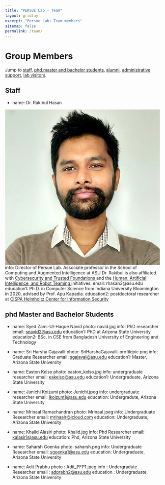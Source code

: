 ```yaml
---
title: "PERSUE Lab - Team"
layout: gridlay
excerpt: "Persue Lab: Team members"
sitemap: false
permalink: /team/
---
```


# Group Members

Jump to [staff](#staff), [phd,master and bachelor students](#master-and-bachelor-students), [alumni](#alumni), [administrative support](#administrative-support), [lab visitors](#lab-visitors).

## Staff
- name: Dr. Rakibul Hasan
<img src="../img/dr_rakibul_hasan.png" alt="Dr. Rakibul Hasan" style="max-width: 100%; height: auto; display: block; margin: 0 auto;">
  info: Director of Persue Lab. Associate professor in the School of Computing and Augmented Intelligence at ASU
  Dr. Rakibul is also affiliated with <a href= "https://globalsecurity.asu.edu/expertise/cybersecurity-and-trusted-foundations/"> Cybersecurity and Trusted Foundations </a> and the <a href = "https://globalsecurity.asu.edu/expertise/human-artificial-intelligence-and-robot-teaming/">Human, Artificial Intelligence, and Robot Teaming </a> initiatives.
  email: rhasan3@asu.edu
  education1: Ph.D. in Computer Science from Indiana University Bloomington in 2020, advised by Prof. Apu Kapadia.
  education2: postdoctoral researcher at <a href= "https://cispa.de/en"> CISPA Helmholtz Center for Information Security</a> 
 

## phd Master and Bachelor Students


- name: Syed Zami-Ul-Haque Navid
  photo: navid.jpg
  info: PhD researcher 
  email: snavid2@asu.edu
  education1: PhD at Arizona State University
  education2:  BSc. in CSE from Bangladesh University of Engineering and Technology

- name: Sri Harsha Gajavalli
  photo: SriHarshaGajavalli-profilepic.png
  info: Graduate Researcher 
  email: sgajaval@asu.edu 
  education1: Master, Arizona State University 

- name: Easton Kelso 
  photo: easton_kelso.jpg
  info: undergraduate researcher 
  email: eakelso@asu.edu
  education1: Undergraduate, Arizona State University 
  
- name: Junichi Koizumi 
  photo: Junichi.jpeg
  info: undergraduate researcher 
  email: jkoizum1@asu.edu
  education: Undergradute, Arizona State University 

- name: Mrinaal Ramachandran
 photo: Mrinaal.jpeg
 info: Undergraduate Researcher 
 email: mrinaalr@icloud.com
 education: Undergraduate, Arizona State University 

- name: Khalid Alasiri
  photo: Khalid.jpg
  info: Phd Researcher 
  email: kalasir1@asu.edu
  education: Phd, Arizona State University 

- name: Saharsh Goenka
  photo: saharsh.png
  info: Undergraduate Researcher 
  email: sgoenka1@asu.edu
  education: Undergraduate, Arizona State University 

- name: Adit Prabhu
  photo : Adit_PFP1.jpeg
  info : Undergradute Researcher 
  email : adprabh2@asu.edu
  education : Undergraduate, Arizona State University 
  
 

